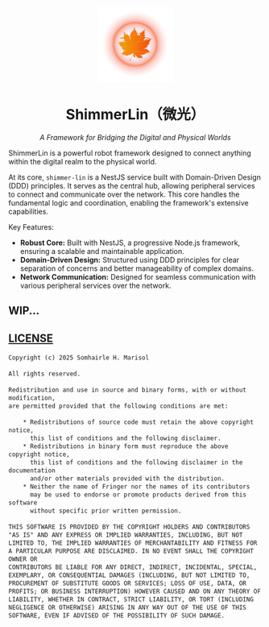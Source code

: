 <div align="center">

<img src="./.github/logo.png" height="150px">

# ShimmerLin（微光）

*A Framework for Bridging the Digital and Physical Worlds*

</div>

ShimmerLin is a powerful robot framework designed to connect anything within the digital realm to the physical world.

At its core, `shimmer-lin` is a NestJS service built with Domain-Driven Design (DDD) principles. It serves as the central hub, allowing peripheral services to connect and communicate over the network. This core handles the fundamental logic and coordination, enabling the framework's extensive capabilities.

Key Features:

*   **Robust Core:** Built with NestJS, a progressive Node.js framework, ensuring a scalable and maintainable application.
*   **Domain-Driven Design:** Structured using DDD principles for clear separation of concerns and better manageability of complex domains.
*   **Network Communication:** Designed for seamless communication with various peripheral services over the network.

## WIP...

## [LICENSE](./LICENSE)

```
Copyright (c) 2025 Somhairle H. Marisol

All rights reserved.

Redistribution and use in source and binary forms, with or without modification,
are permitted provided that the following conditions are met:

    * Redistributions of source code must retain the above copyright notice,
      this list of conditions and the following disclaimer.
    * Redistributions in binary form must reproduce the above copyright notice,
      this list of conditions and the following disclaimer in the documentation
      and/or other materials provided with the distribution.
    * Neither the name of Fringer nor the names of its contributors
      may be used to endorse or promote products derived from this software
      without specific prior written permission.

THIS SOFTWARE IS PROVIDED BY THE COPYRIGHT HOLDERS AND CONTRIBUTORS
"AS IS" AND ANY EXPRESS OR IMPLIED WARRANTIES, INCLUDING, BUT NOT
LIMITED TO, THE IMPLIED WARRANTIES OF MERCHANTABILITY AND FITNESS FOR
A PARTICULAR PURPOSE ARE DISCLAIMED. IN NO EVENT SHALL THE COPYRIGHT OWNER OR
CONTRIBUTORS BE LIABLE FOR ANY DIRECT, INDIRECT, INCIDENTAL, SPECIAL,
EXEMPLARY, OR CONSEQUENTIAL DAMAGES (INCLUDING, BUT NOT LIMITED TO,
PROCUREMENT OF SUBSTITUTE GOODS OR SERVICES; LOSS OF USE, DATA, OR
PROFITS; OR BUSINESS INTERRUPTION) HOWEVER CAUSED AND ON ANY THEORY OF
LIABILITY, WHETHER IN CONTRACT, STRICT LIABILITY, OR TORT (INCLUDING
NEGLIGENCE OR OTHERWISE) ARISING IN ANY WAY OUT OF THE USE OF THIS
SOFTWARE, EVEN IF ADVISED OF THE POSSIBILITY OF SUCH DAMAGE.
```